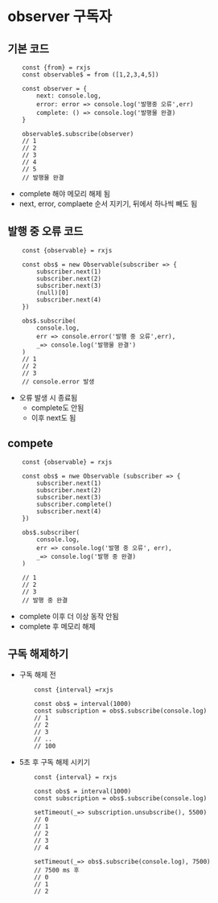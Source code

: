 # observer 구독자

## 기본 코드
```
    const {from} = rxjs
    const observable$ = from ([1,2,3,4,5])

    const observer = {
        next: console.log,
        error: error => console.log('발행중 오류',err)
        complete: () => console.log('발행물 완결)
    }

    observable$.subscribe(observer)
    // 1
    // 2
    // 3
    // 4
    // 5
    // 발행물 완결

```
- complete 해야 메모리 해제 됨
- next, error, complaete 순서 지키기, 뒤에서 하나씩 빼도 됨
  
## 발행 중 오류 코드
```
    const {observable} = rxjs

    const obs$ = new Observable(subscriber => {
        subscriber.next(1)
        subscriber.next(2)
        subscriber.next(3)
        (null)[0]
        subscriber.next(4)
    })

    obs$.subscribe(
        console.log,
        err => console.error('발행 중 오류',err),
        _=> console.log('발행물 완결')
    )
    // 1
    // 2
    // 3
    // console.error 발생
```
- 오류 발생 시 종료됨
  - complete도 안됨 
  - 이후 next도 됨

## compete 
```
    const {observable} = rxjs

    const obs$ = nwe Observable (subscriber => {
        subscriber.next(1)
        subscriber.next(2)
        subscriber.next(3)
        subscriber.complete()
        subscriber.next(4)
    })

    obs$.subscriber(
        console.log,
        err => console.log('발행 중 오류', err),
        _=> console.log('발행 중 완결)
    )

    // 1
    // 2
    // 3
    // 발행 중 완결
```
- complete 이후 더 이상 동작 안됨
- complete 후 메모리 해제


## 구독 해제하기
  - 구독 해제 전
    ```
        const {interval} =rxjs

        const obs$ = interval(1000)
        const subscription = obs$.subscribe(console.log)
        // 1
        // 2
        // 3
        // ..
        // 100
    ```
  - 5초 후 구독 해제 시키기
    ```
        const {interval} = rxjs

        const obs$ = interval(1000)
        const subscription = obs$.subscribe(console.log)

        setTimeout(_=> subscription.unsubscribe(), 5500)
        // 0
        // 1
        // 2
        // 3
        // 4

        setTimeout(_=> obs$.subscribe(console.log), 7500)
        // 7500 ms 후
        // 0
        // 1
        // 2
    ```